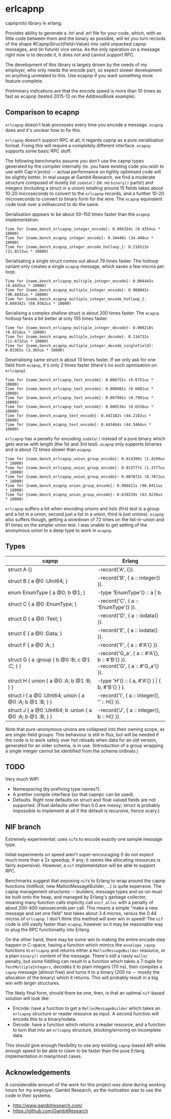 # erlcapnp

capnproto library in erlang.

Provides ability to generate a .hrl and .erl file for your code, which, with as little code between them and the binary as possible, will let you turn records of the shape #CapnpStruct{field=Value} into valid unpacked capnp messages, and (in future) vice versa. As the only operation on a message right now is to decode it, it does not and cannot support RPC.

The development of this library is largely driven by the needs of my employer, who only needs the encode part, so expect slower development on anything unrelated to this. Use ecapnp if you want something more feature-complete.

Preliminary indications are that the encode speed is more than 10 times as fast as ecapnp (tested 2015-12 on the AddressBook example).

## Comparison to ecapnp

`erlcapnp` doesn't leak processes every time you encode a message. `ecapnp` does and it's unclear how to fix this.

`erlcapnp` doesn't support RPC at all; it regards capnp as a pure serialisation format. Fixing this will require a completely different interface. `ecapnp` supports some basic RPC stuff.

The following benchmarks assume you don't use the capnp types generated by the compiler internally (ie. you have existing code you wish to use with Cap'n'proto) -- actual performance on tightly optimised code will be slightly better. In real usage at Gambit Research, we find a moderate structure composed of mostly list `iodata()` (ie. no `binary()` parts!) and integers (including a struct in a union) totalling around 15 fields takes about 10-20 microseconds to convert to the `erlcapnp` records, and a further 10-20 microseconds to convert to binary form for the wire. The `ecapnp` equivalent code took over a millisecond to do the same.

Serialisation appears to be about 50-150 times faster than the `ecapnp` implementation:

```
Time for {name,bench_erlcapnp_integer_encode}: 0.004354s (0.4354us * 10000)
Time for {name,bench_ecapnp_integer_encode}: 0.34448s (34.448us * 10000)
Time for {name,bench_ecapnp_integer_encode_hotloop_}: 0.216513s (21.6513us * 10000)
```

Serialisating a single struct comes out about 79 times faster. The hotloop variant only creates a single `ecapnp` message, which saves a few micros per loop.

```
Time for {name,bench_erlcapnp_multiple_integer_encode}: 0.004445s (0.4445us * 10000)
Time for {name,bench_ecapnp_multiple_integer_encode}: 0.908042s (90.8042us * 10000)
Time for {name,bench_ecapnp_multiple_integer_encode_hotloop_}: 0.689382s (68.9382us * 10000)
```

Serialising a complex shallow struct is about 200 times faster. The `ecapnp` hotloop fares a bit better at only 155 times faster.

```
Time for {name,bench_erlcapnp_multiple_integer_decode}: 0.009218s (0.9218us * 10000)
Time for {name,bench_ecapnp_multiple_integer_decode}: 0.116732s (11.6732us * 10000)
Time for {name,bench_ecapnp_multiple_integer_decode_singlefield}: 0.03365s (3.365us * 10000)
```

Deserialising same struct is about 13 times faster. If we only ask for one field from `ecapnp`, it's only 2 times faster (there's no such opimisation on `erlcapnp`).

```
Time for {name,bench_erlcapnp_text_encode}: 0.006751s (0.6751us * 10000)
Time for {name,bench_erlcapnp_text_encode}: 0.006081s (0.6081us * 10000)
Time for {name,bench_erlcapnp_text_encode}: 0.007901s (0.7901us * 10000)
Time for {name,bench_erlcapnp_text_encode}: 0.006536s (0.6536us * 10000)
Time for {name,bench_ecapnp_text_encode}: 0.442182s (44.2182us * 10000)
Time for {name,bench_ecapnp_text_encode}: 0.443464s (44.3464us * 10000)
```

`erlcapnp` has a penalty for encoding `iodata()` instead of a pure binary which gets worse with length (the 1st and 3rd test). `ecapnp` only supports binaries and is about 72 times slower than `ecapnp`.

```
Time for {name,bench_erlcapnp_union_group_encode}: 0.014399s (1.4399us * 10000)
Time for {name,bench_erlcapnp_union_group_encode}: 0.013777s (1.3777us * 10000)
Time for {name,bench_erlcapnp_union_group_encode}: 0.007872s (0.7872us * 10000)
Time for {name,bench_ecapnp_union_group_encode}: 0.988411s (98.8411us * 10000)
Time for {name,bench_ecapnp_union_group_encode}: 0.639239s (63.9239us * 10000)
```

`erlcapnp` suffers a bit when encoding unions and lists (first test is a group and a list in a union, second just a list in a union, third is just unions). `ecapnp` also suffers though, getting a slowdown of 72 times on the list-in-union and 81 times on the simpler union test. I was unable to get setting of the anonymous union to a deep type to work in `ecapnp`.

## Types

| capnp | Erlang |
|---|---|
| struct A {} | -record('A', {}). |
| struct B { a @0 :UInt64; } | -record('B', { a :: integer() }). |
| enum EnumType { a @0; b @1; } | -type 'EnumType'() :: a \| b. |
| struct C { a @0 :EnumType; } | -record('C', { a :: 'EnumType'() }). |
| struct D { a @0 :Text; } | -record('D', { a :: iodata() }). |
| struct E { a @0 :Data; } | -record('E', { a :: iodata() }). |
| struct F { a @0 :A; } | -record('F', { a :: #'A'{} }). |
| struct G { a :group { b @0 :B; c @1 :C; } } | -record('G_a', { a :: #'A'{}, b :: #'B'{} }).<br/>-record('G', { a :: #'G_a'{} }). |
| struct H { union { a @0 :A; b @1 :B; } } | -type 'H'() :: { a, #'A'{} } \| { b, #'B'{} } }. |
| struct I { a @0 :UInt64; union { a @0 :A; b @1 :B; } } | -record('I', { a :: integer(), '' :: H() }). |
| struct J { a @0 :UInt64; b :union { a @0 :A; b @1 :B; } } | -record('J', { a :: integer(), b :: H() }). |

Note that pure-anonymous unions are collapsed into their owning scope, as are single-field groups. This behaviour is still in flux, but will be needed if the code is to work safely over hot reloads when data for an old version, generated for an older schema, is in use. (Introduction of a group wrapping a single integer cannot be identified from the schema ordinals.)

## TODO

Very much WIP!

* Namespacing (by prefixing type names?).
* A prettier compile interface (so that capnpc can be used).
* Defaults. Right now defaults on struct and float valued fields are not supported. (Float defaults other than 0.0 are messy; struct is probably impossible to implement at all if the default is recursive, hence scary.)

## NIF branch

Extremely experimental; uses `nif`s to encode exactly one sample message type.

Initial experiments on speed aren't super-encouraging (I do not expect much more than a 2x speedup, if any; it seems like allocating resources is fairly expensive). However, a `nif` implementation will be able to support RPC.

Benchmarks suggest that exposing `nif`s to Erlang to wrap around the capnp functions (initRoot, new MallocMessageBuilder, ...) is quite expensive. The capnp management structures -- builders, message types and so-on must be built onto the heap, and managed by Erlang's garbage collector, meaning many function calls implicity call `enif_alloc` with a penalty of about 200-400 nanoseconds per call. This means a simple "make a new message and set one field" test takes about 3.4 micros, versus the 0.44 micros of `erlcapnp`. I don't think this method will ever win in speed! The `nif` code is still vastly faster than `ecapnp`, however so it may be reasonable way to plug the RPC functionality into Erlang.

On the other hand, there may be some win to making the entire encode step happen in C-space, having a function which mimics the `envelope_capnp` functions in `erlcapnp` and returns either a `MallocMessageBuilder` resource, or a plain `binary()` content of the message. There's still a nasty `malloc` penalty, but some fiddling can result in a function which takes a 7-tuple for `TestMultipleIntegers`, decodes it to plain integers (70 ns), then compiles a `capnp` message (almost free) and turns it to a binary (200 ns -- mostly the allocation of the binary) which it returns. This will probably result in a big win with larger structures.

The likely final form, should there be one, then, is that an optimal `nif`-based solution will look like:
* Encode: have a function to get a `MallocMessageBuilder` which takes an `erlcapnp` structure or reader resource as input. A second function will encode this to a binary/iodata.
* Decode: have a function which returns a reader resource, and a function to turn that into an `erlcapnp` structure, blocking/erroring on incomplete data.

This should give enough flexibility to use any existing `capnp`-based API while enough speed to be able to claim to be faster than the pure Erlang implementation in many/most cases.

## Acknowledgements

A considerable amount of the work for this project was done during working hours for my employer, Gambit Research, as the motivation was to use the code in their systems.

* http://www.gambitresearch.com/
* https://github.com/GambitResearch
